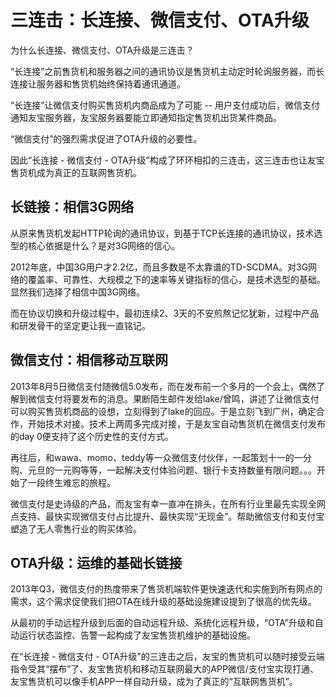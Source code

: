 # 三连击：长连接、微信支付、OTA升级
为什么长连接、微信支付、OTA升级是三连击？

“长连接”之前售货机和服务器之间的通讯协议是售货机主动定时轮询服务器，而长连接让服务器和售货机始终保持着通讯通道。

“长连接”让微信支付购买售货机内商品成为了可能 -- 用户支付成功后，微信支付通知友宝服务器，友宝服务器要能立即通知指定售货机出货某件商品。

“微信支付”的强烈需求促进了OTA升级的必要性。

因此“长连接 - 微信支付 - OTA升级”构成了环环相扣的三连击，这三连击也让友宝售货机成为真正的互联网售货机。

## 长链接：相信3G网络
从原来售货机发起HTTP轮询的通讯协议，到基于TCP长连接的通讯协议，技术选型的核心依据是什么？是对3G网络的信心。

2012年底，中国3G用户才2.2亿，而且多数是不太靠谱的TD-SCDMA。对3G网络的覆盖率、可靠性、大规模之下的速率等关键指标的信心，是技术选型的基础。显然我们选择了相信中国3G网络。

而在协议切换和升级过程中，最初连续2、3天的不安煎熬记忆犹新，过程中产品和研发骨干的坚定更让我一直铭记。

## 微信支付：相信移动互联网
2013年8月5日微信支付随微信5.0发布，而在发布前一个多月的一个会上，偶然了解到微信支付将要发布的消息。果断陌生邮件发给lake/曾鸣，讲述了让微信支付可以购买售货机商品的设想，立刻得到了lake的回应。于是立刻飞到广州，确定合作，开始技术对接。技术上两周多完成对接，于是友宝自动售货机在微信支付发布的day 0便支持了这个历史性的支付方式。

再往后，和wawa、momo、teddy等一众微信支付伙伴，一起策划十一的一分购、元旦的一元购等等，一起解决支付体验问题、银行卡支持数量有限问题。。。开始了一段终生难忘的旅程。

微信支付是史诗级的产品，而友宝有幸一直冲在排头，在所有行业里最先实现全网点支持、最快实现微信支付占比提升、最快实现“无现金”。帮助微信支付和支付宝塑造了无人零售行业的购买体验。

## OTA升级：运维的基础长链接
2013年Q3，微信支付的热度带来了售货机端软件更快速迭代和实施到所有网点的需求，这个需求促使我们把OTA在线升级的基础设施建设提到了很高的优先级。

从最初的手动远程升级到后面的自动远程升级、系统化远程升级，“OTA”升级和自动运行状态监控、告警一起构成了友宝售货机维护的基础设施。

在“长连接 - 微信支付 - OTA升级”的三连击之后，友宝的售货机可以随时接受云端指令受其“摆布”了、友宝售货机和移动互联网最大的APP微信/支付宝实现打通、友宝售货机可以像手机APP一样自动升级，成为了真正的“互联网售货机”。
